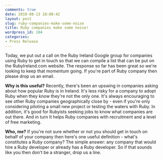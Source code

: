 ```yaml
---
comments: true
date: 2010-08-13 18:08:42
layout: post
slug: ruby-companies-make-some-noise
title: Ruby companies make some noise!
wordpress_id: 104
categories:
- Press Release
---
```


Today, we put out a call on the Ruby Ireland Google group for companies using Ruby to get in touch so that we can compile a list that can be put on the RubyIreland.com website. The response so far has been great so we're looking to keep that momentum going. If you're part of Ruby company then please drop us an email. 

**Why is this useful?**
Recently, there's been an upswing in companies asking about how popular Ruby is in Ireland. It's less risky for a company to adopt Ruby when they know they're not the only one. It's always encouraging to see other Ruby companies geographically close by - even if you're only considering piloting a small new project or testing the waters with Ruby. In addition, it's good for Rubyists seeking jobs to know what companies are out there. And in turn It helps Ruby companies with recruitment and a level of free marketing.

**Who, me?**
If you're not sure whether or not you should get in touch on behalf of your company then here's one useful definition - what's constitutes a Ruby company? The simple answer: any company that would hire a Ruby developer or already has a Ruby developer. So if that sounds like you then don't be a stranger, drop us a line.
